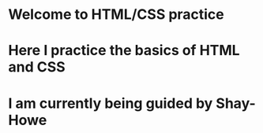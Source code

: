 # Welcome to HTML/CSS practice
# Here I practice the basics of HTML and CSS
# I am currently being guided by Shay-Howe
